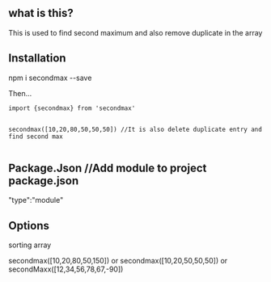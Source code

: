 ## what is this?

This is used to find second maximum and also remove duplicate in the array

## Installation

npm i secondmax --save


Then...
```
import {secondmax} from 'secondmax'


secondmax([10,20,80,50,50,50]) //It is also delete duplicate entry and find second max


```

## Package.Json //Add module to project package.json

"type":"module"

## Options

sorting array

secondmax([10,20,80,50,150]) or secondmax([10,20,50,50,50]) or secondMaxx([12,34,56,78,67,-90])



